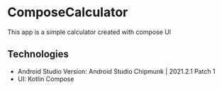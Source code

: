 # ComposeCalculator
This app is a simple calculator created with compose UI

## Technologies

* Android Studio Version: Android Studio Chipmunk | 2021.2.1 Patch 1
* UI: Kotlin Compose
